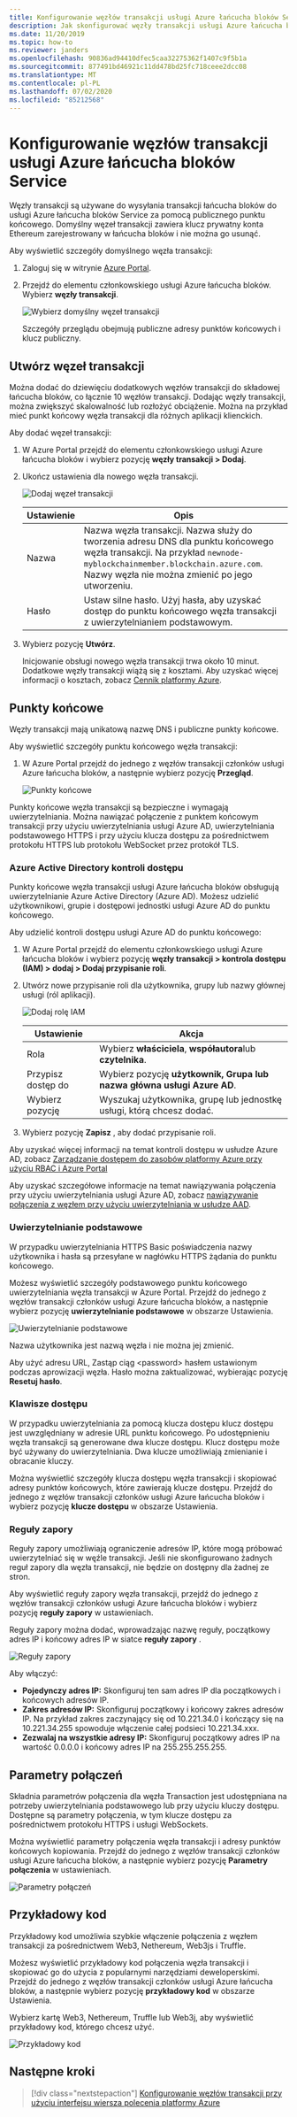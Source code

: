 ```yaml
---
title: Konfigurowanie węzłów transakcji usługi Azure łańcucha bloków Service
description: Jak skonfigurować węzły transakcji usługi Azure łańcucha bloków
ms.date: 11/20/2019
ms.topic: how-to
ms.reviewer: janders
ms.openlocfilehash: 90836ad94410dfec5caa32275362f1407c9f5b1a
ms.sourcegitcommit: 877491bd46921c11dd478bd25fc718ceee2dcc08
ms.translationtype: MT
ms.contentlocale: pl-PL
ms.lasthandoff: 07/02/2020
ms.locfileid: "85212568"
---
```

# <a name="configure-azure-blockchain-service-transaction-nodes"></a>Konfigurowanie węzłów transakcji usługi Azure łańcucha bloków Service

Węzły transakcji są używane do wysyłania transakcji łańcucha bloków do usługi Azure łańcucha bloków Service za pomocą publicznego punktu końcowego. Domyślny węzeł transakcji zawiera klucz prywatny konta Ethereum zarejestrowany w łańcucha bloków i nie można go usunąć.

Aby wyświetlić szczegóły domyślnego węzła transakcji:

1. Zaloguj się w witrynie [Azure Portal](https://portal.azure.com).
1. Przejdź do elementu członkowskiego usługi Azure łańcucha bloków. Wybierz **węzły transakcji**.

    ![Wybierz domyślny węzeł transakcji](./media/configure-transaction-nodes/nodes.png)

    Szczegóły przeglądu obejmują publiczne adresy punktów końcowych i klucz publiczny.

## <a name="create-transaction-node"></a>Utwórz węzeł transakcji

Można dodać do dziewięciu dodatkowych węzłów transakcji do składowej łańcucha bloków, co łącznie 10 węzłów transakcji. Dodając węzły transakcji, można zwiększyć skalowalność lub rozłożyć obciążenie. Można na przykład mieć punkt końcowy węzła transakcji dla różnych aplikacji klienckich.

Aby dodać węzeł transakcji:

1. W Azure Portal przejdź do elementu członkowskiego usługi Azure łańcucha bloków i wybierz pozycję **węzły transakcji > Dodaj**.
1. Ukończ ustawienia dla nowego węzła transakcji.

    ![Dodaj węzeł transakcji](./media/configure-transaction-nodes/add-node.png)

    | Ustawienie | Opis |
    |---------|-------------|
    | Nazwa | Nazwa węzła transakcji. Nazwa służy do tworzenia adresu DNS dla punktu końcowego węzła transakcji. Na przykład `newnode-myblockchainmember.blockchain.azure.com`. Nazwy węzła nie można zmienić po jego utworzeniu. |
    | Hasło | Ustaw silne hasło. Użyj hasła, aby uzyskać dostęp do punktu końcowego węzła transakcji z uwierzytelnianiem podstawowym.

1. Wybierz pozycję **Utwórz**.

    Inicjowanie obsługi nowego węzła transakcji trwa około 10 minut. Dodatkowe węzły transakcji wiążą się z kosztami. Aby uzyskać więcej informacji o kosztach, zobacz [Cennik platformy Azure](https://aka.ms/ABSPricing).

## <a name="endpoints"></a>Punkty końcowe

Węzły transakcji mają unikatową nazwę DNS i publiczne punkty końcowe.

Aby wyświetlić szczegóły punktu końcowego węzła transakcji:

1. W Azure Portal przejdź do jednego z węzłów transakcji członków usługi Azure łańcucha bloków, a następnie wybierz pozycję **Przegląd**.

    ![Punkty końcowe](./media/configure-transaction-nodes/endpoints.png)

Punkty końcowe węzła transakcji są bezpieczne i wymagają uwierzytelniania. Można nawiązać połączenie z punktem końcowym transakcji przy użyciu uwierzytelniania usługi Azure AD, uwierzytelniania podstawowego HTTPS i przy użyciu klucza dostępu za pośrednictwem protokołu HTTPS lub protokołu WebSocket przez protokół TLS.

### <a name="azure-active-directory-access-control"></a>Azure Active Directory kontroli dostępu

Punkty końcowe węzła transakcji usługi Azure łańcucha bloków obsługują uwierzytelnianie Azure Active Directory (Azure AD). Możesz udzielić użytkownikowi, grupie i dostępowi jednostki usługi Azure AD do punktu końcowego.

Aby udzielić kontroli dostępu usługi Azure AD do punktu końcowego:

1. W Azure Portal przejdź do elementu członkowskiego usługi Azure łańcucha bloków i wybierz pozycję **węzły transakcji > kontrola dostępu (IAM) > dodaj > Dodaj przypisanie roli**.
1. Utwórz nowe przypisanie roli dla użytkownika, grupy lub nazwy głównej usługi (ról aplikacji).

    ![Dodaj rolę IAM](./media/configure-transaction-nodes/add-role.png)

    | Ustawienie | Akcja |
    |---------|-------------|
    | Rola | Wybierz **właściciela**, **współautora**lub **czytelnika**.
    | Przypisz dostęp do | Wybierz pozycję **użytkownik, Grupa lub nazwa główna usługi Azure AD**.
    | Wybierz pozycję | Wyszukaj użytkownika, grupę lub jednostkę usługi, którą chcesz dodać.

1. Wybierz pozycję **Zapisz** , aby dodać przypisanie roli.

Aby uzyskać więcej informacji na temat kontroli dostępu w usłudze Azure AD, zobacz [Zarządzanie dostępem do zasobów platformy Azure przy użyciu RBAC i Azure Portal](../../role-based-access-control/role-assignments-portal.md)

Aby uzyskać szczegółowe informacje na temat nawiązywania połączenia przy użyciu uwierzytelniania usługi Azure AD, zobacz [nawiązywanie połączenia z węzłem przy użyciu uwierzytelniania w usłudze AAD](configure-aad.md).

### <a name="basic-authentication"></a>Uwierzytelnianie podstawowe

W przypadku uwierzytelniania HTTPS Basic poświadczenia nazwy użytkownika i hasła są przesyłane w nagłówku HTTPS żądania do punktu końcowego.

Możesz wyświetlić szczegóły podstawowego punktu końcowego uwierzytelniania węzła transakcji w Azure Portal. Przejdź do jednego z węzłów transakcji członków usługi Azure łańcucha bloków, a następnie wybierz pozycję **uwierzytelnianie podstawowe** w obszarze Ustawienia.

![Uwierzytelnianie podstawowe](./media/configure-transaction-nodes/basic.png)

Nazwa użytkownika jest nazwą węzła i nie można jej zmienić.

Aby użyć adresu URL, Zastąp ciąg \<password\> hasłem ustawionym podczas aprowizacji węzła. Hasło można zaktualizować, wybierając pozycję **Resetuj hasło**.

### <a name="access-keys"></a>Klawisze dostępu

W przypadku uwierzytelniania za pomocą klucza dostępu klucz dostępu jest uwzględniany w adresie URL punktu końcowego. Po udostępnieniu węzła transakcji są generowane dwa klucze dostępu. Klucz dostępu może być używany do uwierzytelniania. Dwa klucze umożliwiają zmienianie i obracanie kluczy.

Można wyświetlić szczegóły klucza dostępu węzła transakcji i skopiować adresy punktów końcowych, które zawierają klucze dostępu. Przejdź do jednego z węzłów transakcji członków usługi Azure łańcucha bloków i wybierz pozycję **klucze dostępu** w obszarze Ustawienia.

### <a name="firewall-rules"></a>Reguły zapory

Reguły zapory umożliwiają ograniczenie adresów IP, które mogą próbować uwierzytelniać się w węźle transakcji.  Jeśli nie skonfigurowano żadnych reguł zapory dla węzła transakcji, nie będzie on dostępny dla żadnej ze stron.  

Aby wyświetlić reguły zapory węzła transakcji, przejdź do jednego z węzłów transakcji członków usługi Azure łańcucha bloków i wybierz pozycję **reguły zapory** w ustawieniach.

Reguły zapory można dodać, wprowadzając nazwę reguły, początkowy adres IP i końcowy adres IP w siatce **reguły zapory** .

![Reguły zapory](./media/configure-transaction-nodes/firewall-rules.png)

Aby włączyć:

* **Pojedynczy adres IP:** Skonfiguruj ten sam adres IP dla początkowych i końcowych adresów IP.
* **Zakres adresów IP:** Skonfiguruj początkowy i końcowy zakres adresów IP. Na przykład zakres zaczynający się od 10.221.34.0 i kończący się na 10.221.34.255 spowoduje włączenie całej podsieci 10.221.34.xxx.
* **Zezwalaj na wszystkie adresy IP:** Skonfiguruj początkowy adres IP na wartość 0.0.0.0 i końcowy adres IP na 255.255.255.255.

## <a name="connection-strings"></a>Parametry połączeń

Składnia parametrów połączenia dla węzła Transaction jest udostępniana na potrzeby uwierzytelniania podstawowego lub przy użyciu kluczy dostępu. Dostępne są parametry połączenia, w tym klucze dostępu za pośrednictwem protokołu HTTPS i usługi WebSockets.

Można wyświetlić parametry połączenia węzła transakcji i adresy punktów końcowych kopiowania. Przejdź do jednego z węzłów transakcji członków usługi Azure łańcucha bloków, a następnie wybierz pozycję **Parametry połączenia** w ustawieniach.

![Parametry połączeń](./media/configure-transaction-nodes/connection-strings.png)

## <a name="sample-code"></a>Przykładowy kod

Przykładowy kod umożliwia szybkie włączenie połączenia z węzłem transakcji za pośrednictwem Web3, Nethereum, Web3js i Truffle.

Możesz wyświetlić przykładowy kod połączenia węzła transakcji i skopiować go do użycia z popularnymi narzędziami deweloperskimi. Przejdź do jednego z węzłów transakcji członków usługi Azure łańcucha bloków, a następnie wybierz pozycję **przykładowy kod** w obszarze Ustawienia.

Wybierz kartę Web3, Nethereum, Truffle lub Web3j, aby wyświetlić przykładowy kod, którego chcesz użyć.

![Przykładowy kod](./media/configure-transaction-nodes/sample-code.png)

## <a name="next-steps"></a>Następne kroki

> [!div class="nextstepaction"]
> [Konfigurowanie węzłów transakcji przy użyciu interfejsu wiersza polecenia platformy Azure](manage-cli.md)
